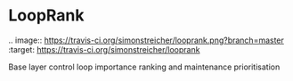 LoopRank
========
.. image:: https://travis-ci.org/simonstreicher/looprank.png?branch=master   
   :target: https://travis-ci.org/simonstreicher/looprank

Base layer control loop importance ranking and maintenance prioritisation
